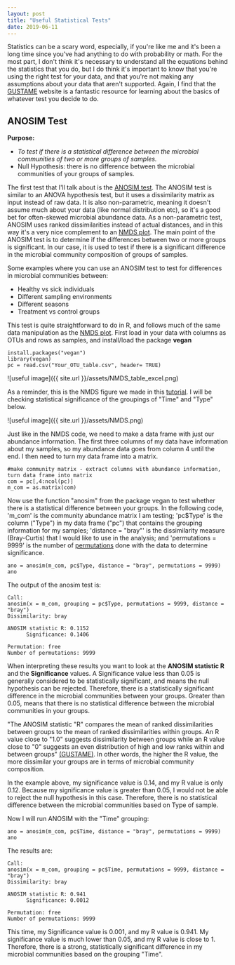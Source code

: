 ```yaml
---
layout: post
title: "Useful Statistical Tests"
date: 2019-06-11
---
```



Statistics can be a scary word, especially, if you're like me and it's been a long time since you've had anything to do with probability or math. For the most part, I don't think it's necessary to understand all the equations behind the statistics that you do, but I do think it's important to know that you're using the right test for your data, and that you're not making any assumptions about your data that aren't supported.  Again, I find that the [GUSTAME](https://sites.google.com/site/mb3gustame/) website is a fantastic resource for learning about the basics of whatever test you decide to do.  

<h2> ANOSIM Test </h2>

<b>Purpose: </b>
  <ul>
    <li><i>To test if there is a statistical difference between the microbial communities of two or more groups of samples. </i></li>
    <li>Null Hypothesis: there is no difference between the microbial communities of your groups of samples. </li>
  </ul>
 

The first test that I'll talk about is the [ANOSIM test](https://sites.google.com/site/mb3gustame/hypothesis-tests/anosim). The ANOSIM test is similar to an ANOVA hypothesis test, but it uses a dissimilarity matrix as input instead of raw data. It is also non-parametric, meaning it doesn't assume much about your data (like normal distribution etc), so it's a good bet for often-skewed microbial abundance data. As a non-parametric test, ANOSIM uses ranked dissimilarities instead of actual distances, and in this way it's a very nice complement to an [NMDS plot](https://jkzorz.github.io/2019/06/06/NMDS.html). The main point of the ANOSIM test is to determine if the differences between two or more groups is significant. In our case, it is used to test if there is a significant difference in the microbial community composition of groups of samples. 

Some examples where you can use an ANOSIM test to test for differences in microbial communities between: 
<ul> 
  <li>Healthy vs sick individuals </li>
  <li>Different sampling environments</li>
  <li>Different seasons</li>
  <li>Treatment vs control groups </li>
  </ul>
  
  
This test is quite straightforward to do in R, and follows much of the same data manipulation as the [NMDS plot](https://jkzorz.github.io/2019/06/06/NMDS.html). First load in your data with columns as OTUs and rows as samples, and install/load the package <b>vegan</b> 

```
install.packages("vegan")
library(vegan)
pc = read.csv("Your_OTU_table.csv", header= TRUE)
```

![useful image]({{ site.url }}/assets/NMDS_table_excel.png)

As a reminder, this is the NMDS figure we made in this [tutorial](https://jkzorz.github.io/2019/06/06/NMDS.html). I will be checking statistical significance of the groupings of "Time" and "Type" below. 

![useful image]({{ site.url }}/assets/NMDS.png)

Just like in the NMDS code, we need to make a data frame with just our abundance information. The first three columns of my data have information about my samples, so my abundance data goes from column 4 until the end. I then need to turn my data frame into a matrix.  

```
#make community matrix - extract columns with abundance information, turn data frame into matrix
com = pc[,4:ncol(pc)]
m_com = as.matrix(com)
```

Now use the function "anosim" from the package vegan to test whether there is a statistical difference between your groups. In the following code, 'm_com' is the community abundance matrix I am testing; 'pc$Type' is the column ("Type") in my data frame ("pc") that contains the grouping information for my samples; 'distance = "bray"' is the dissimilarity measure (Bray-Curtis) that I would like to use in the analysis; and 'permutations = 9999' is the number of [permutations](https://sites.google.com/site/mb3gustame/reference/resampling/permutation) done with the data to determine significance.      

```
ano = anosim(m_com, pc$Type, distance = "bray", permutations = 9999)
ano
```

The output of the anosim test is: 
```
Call:
anosim(x = m_com, grouping = pc$Type, permutations = 9999, distance = "bray") 
Dissimilarity: bray 

ANOSIM statistic R: 0.1152 
      Significance: 0.1406 

Permutation: free
Number of permutations: 9999
```

When interpreting these results you want to look at the <b>ANOSIM statistic R</b> and the <b>Significance</b> values.  A Significance value less than 0.05 is generally considered to be statistically significant, and means the null hypothesis can be rejected. Therefore, there is a statistically significant difference in the microbial communities between your groups. Greater than 0.05, means that there is no statistical difference between the microbial communities in your groups. 

"The ANOSIM statistic "R" compares the mean of ranked dissimilarities between groups to the mean of ranked dissimilarities within groups. An R value close to "1.0" suggests dissimilarity between groups while an R value close to "0" suggests an even distribution of high and low ranks within and between groups" [(GUSTAME)](https://sites.google.com/site/mb3gustame/hypothesis-tests/anosim). In other words, the higher the R value, the more dissimilar your groups are in terms of microbial community composition.  

In the example above, my significance value is 0.14, and my R value is only 0.12. Because my significance value is greater than 0.05, I would not be able to reject the null hypothesis in this case. Therefore, there is no statistical difference between the microbial communities based on Type of sample. 

Now I will run ANOSIM with the "Time" grouping: 
```
ano = anosim(m_com, pc$Time, distance = "bray", permutations = 9999)
ano
```
The results are:
```
Call:
anosim(x = m_com, grouping = pc$Time, permutations = 9999, distance = "bray") 
Dissimilarity: bray 

ANOSIM statistic R: 0.941 
      Significance: 0.0012 

Permutation: free
Number of permutations: 9999
```
This time, my Significance value is 0.001, and my R value is 0.941. My significance value is much lower than 0.05, and my R value is close to 1. Therefore, there is a strong, statistically significant difference in my microbial communities based on the grouping "Time".  

